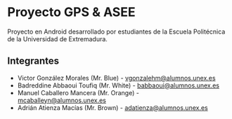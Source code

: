 # Proyecto GPS & ASEE

Proyecto en Android desarrollado por estudiantes de la Escuela Politécnica de la Universidad de Extremadura.

## Integrantes
* Victor González Morales (Mr. Blue) - vgonzalehm@alumnos.unex.es  
* Badreddine Abbaoui Toufiq (Mr. White) - babbaoui@alumnos.unex.es
* Manuel Caballero Mancera (Mr. Orange) - mcaballeyn@alumnos.unex.es
* Adrián Atienza Macías (Mr. Brown) - adatienza@alumnos.unex.es
